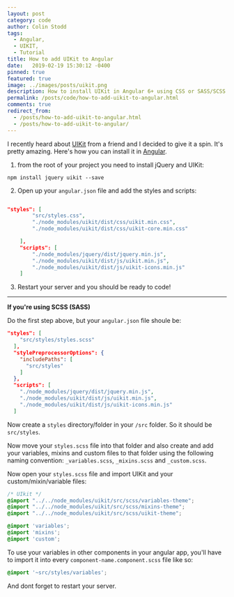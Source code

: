 ```yaml
---
layout: post
category: code
author: Colin Stodd
tags:
  - Angular,
  - UIKIT,
  - Tutorial
title: How to add UIKit to Angular
date:   2019-02-19 15:30:12 -0400
pinned: true
featured: true
image: ../images/posts/uikit.png
description: How to install UIKit in Angular 6+ using CSS or SASS/SCSS.
permalink: /posts/code/how-to-add-uikit-to-angular.html
comments: true
redirect_from:
  - /posts/how-to-add-uikit-to-angular.html
  - /posts/how-to-add-uikit-to-angular/
---
```


I recently heard about <a href="https://getuikit.com" target="_blank" rel="noopener">UIKit</a> from a friend and I decided to give it a spin. It's pretty amazing. Here's how you can install it in <a href="https://angular.io/" target="_blank" rel="noopener">Angular</a>.

1. from the root of your project you need to install jQuery and UIKit:

`npm install jquery uikit --save`

2. Open up your `angular.json` file and add the styles and scripts:

```json

"styles": [
        "src/styles.css",
        "./node_modules/uikit/dist/css/uikit.min.css",
        "./node_modules/uikit/dist/css/uikit-core.min.css"

    ],
    "scripts": [
        "./node_modules/jquery/dist/jquery.min.js",
        "./node_modules/uikit/dist/js/uikit.min.js",
        "./node_modules/uikit/dist/js/uikit-icons.min.js"
    ]
```

3. Restart your server and you should be ready to code!

---

**If you're using SCSS (SASS)**

Do the first step above, but your `angular.json` file shoule be:

```json
"styles": [
    "src/styles/styles.scss"
  ],
  "stylePreprocessorOptions": {
    "includePaths": [
      "src/styles"
    ]
  },
  "scripts": [
    "./node_modules/jquery/dist/jquery.min.js",
    "./node_modules/uikit/dist/js/uikit.min.js",
    "./node_modules/uikit/dist/js/uikit-icons.min.js"
  ]
```

Now create a `styles` directory/folder in your `/src` folder. So it should be `src/styles`.

Now move your `styles.scss` file into that folder and also create and add your variables, mixins and custom files to that folder using the following naming convention: `_variables.scss`, `_mixins.scss` and `_custom.scss`.

Now open your `styles.scss` file and import UIKit and your custom/mixin/variable files:

```scss
/* UIkit */
@import "../../node_modules/uikit/src/scss/variables-theme";
@import "../../node_modules/uikit/src/scss/mixins-theme";
@import "../../node_modules/uikit/src/scss/uikit-theme";

@import 'variables';
@import 'mixins';
@import 'custom';
```

To use your variables in other components in your angular app, you'll have to import it into every `component-name.component.scss` file like so:

```scss
@import '~src/styles/variables';
```

And dont forget to restart your server.
